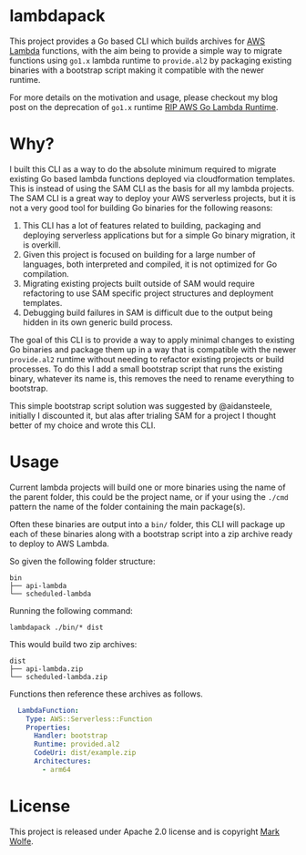 # lambdapack

This project provides a Go based CLI which builds archives for [AWS Lambda](https://aws.amazon.com/lambda/) functions, with the aim being to provide a simple way to migrate functions using `go1.x` lambda runtime to `provide.al2` by packaging existing binaries with a bootstrap script making it compatible with the newer runtime. 

For more details on the motivation and usage, please checkout my blog post on the deprecation of `go1.x` runtime [RIP AWS Go Lambda Runtime](https://www.wolfe.id.au/2023/08/09/rip-aws-go-lambda-runtime/?utm_source=github&utm_medium=lambdapack).

# Why?

I built this CLI as a way to do the absolute minimum required to migrate existing Go based lambda functions deployed via cloudformation templates. This is instead of using the SAM CLI as the basis for all my lambda projects. The SAM CLI is a great way to deploy your AWS serverless projects, but it is not a very good tool for building Go binaries for the following reasons:

1. This CLI has a lot of features related to building, packaging and deploying serverless applications but for a simple Go binary migration, it is overkill.
2. Given this project is focused on building for a large number of languages, both interpreted and compiled, it is not optimized for Go compilation.
3. Migrating existing projects built outside of SAM would require refactoring to use SAM specific project structures and deployment templates.
4. Debugging build failures in SAM is difficult due to the output being hidden in its own generic build process.

The goal of this CLI is to provide a way to apply minimal changes to existing Go binaries and package them up in a way that is compatible with the newer `provide.al2` runtime without needing to refactor existing projects or build processes. To do this I add a small bootstrap script that runs the existing binary, whatever its name is, this removes the need to rename everything to bootstrap.

This simple bootstrap script solution was suggested by @aidansteele, initially I discounted it, but alas after trialing SAM for a project I thought better of my choice and wrote this CLI.
# Usage

Current lambda projects will build one or more binaries using the name of the parent folder, this could be the project name, or if your using the `./cmd` pattern the name of the folder containing the main package(s).

Often these binaries are output into a `bin/` folder, this CLI will package up each of these binaries along with a bootstrap script into a zip archive ready to deploy to AWS Lambda.

So given the following folder structure:

```
bin
├── api-lambda
└── scheduled-lambda
```

Running the following command:
```
lambdapack ./bin/* dist
```

This would build two zip archives:

```
dist
├── api-lambda.zip
└── scheduled-lambda.zip
```

Functions then reference these archives as follows.

```yaml
  LambdaFunction:
    Type: AWS::Serverless::Function
    Properties:
      Handler: bootstrap
      Runtime: provided.al2
      CodeUri: dist/example.zip
      Architectures:
        - arm64
```

# License

This project is released under Apache 2.0 license and is copyright [Mark Wolfe](https://www.wolfe.id.au).